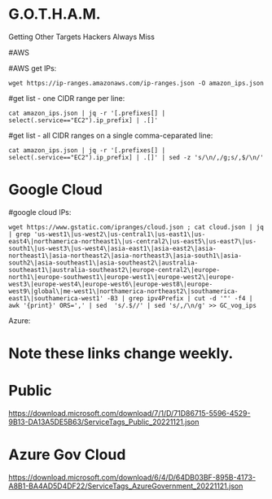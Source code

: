 # G.O.T.H.A.M.
Getting Other Targets Hackers Always Miss


#AWS
 
#AWS get IPs:

`wget https://ip-ranges.amazonaws.com/ip-ranges.json -O amazon_ips.json`

#get list - one CIDR range per line:

`cat amazon_ips.json | jq -r '[.prefixes[] | select(.service=="EC2").ip_prefix] | .[]' `

#get list - all CIDR ranges on a single comma-ceparated line:

`cat amazon_ips.json | jq -r '[.prefixes[] | select(.service=="EC2").ip_prefix] | .[]' | sed -z 's/\n/,/g;s/,$/\n/'`



# Google Cloud 
#google cloud IPs:

`wget https://www.gstatic.com/ipranges/cloud.json ; cat cloud.json | jq  | grep 'us-west1\|us-west2\|us-central1\|us-east1\|us-east4\|northamerica-northeast1\|us-central2\|us-east5\|us-east7\|us-south1\|us-west3\|us-west4\|asia-east1\|asia-east2\|asia-northeast1\|asia-northeast2\|asia-northeast3\|asia-south1\|asia-south2\|asia-southeast1\|asia-southeast2\|australia-southeast1\|australia-southeast2\|europe-central2\|europe-north1\|europe-southwest1\|europe-west1\|europe-west2\|europe-west3\|europe-west4\|europe-west6\|europe-west8\|europe-west9\|global\|me-west1\|northamerica-northeast2\|southamerica-east1\|southamerica-west1' -B3 | grep ipv4Prefix | cut -d '"' -f4 | awk '{print}' ORS=',' | sed  's/.$//' | sed 's/,/\n/g' >> GC_vog_ips`


Azure:
# Note these links change weekly.

# Public
https://download.microsoft.com/download/7/1/D/71D86715-5596-4529-9B13-DA13A5DE5B63/ServiceTags_Public_20221121.json

# Azure Gov Cloud
https://download.microsoft.com/download/6/4/D/64DB03BF-895B-4173-A8B1-BA4AD5D4DF22/ServiceTags_AzureGovernment_20221121.json
